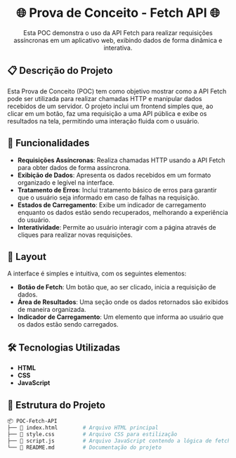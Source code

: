 <div align="center">
    <h1>🌐 Prova de Conceito - Fetch API 🌐</h1> 
    <p>Esta POC demonstra o uso da API Fetch para realizar requisições assíncronas em um aplicativo web, exibindo dados de forma dinâmica e interativa.</p> 
</div>

## 📋 Descrição do Projeto

Esta Prova de Conceito (POC) tem como objetivo mostrar como a API Fetch pode ser utilizada para realizar chamadas HTTP e manipular dados recebidos de um servidor. O projeto inclui um frontend simples que, ao clicar em um botão, faz uma requisição a uma API pública e exibe os resultados na tela, permitindo uma interação fluida com o usuário.

## 🚀 Funcionalidades

- **Requisições Assíncronas**: Realiza chamadas HTTP usando a API Fetch para obter dados de forma assíncrona.
- **Exibição de Dados**: Apresenta os dados recebidos em um formato organizado e legível na interface.
- **Tratamento de Erros**: Inclui tratamento básico de erros para garantir que o usuário seja informado em caso de falhas na requisição.
- **Estados de Carregamento**: Exibe um indicador de carregamento enquanto os dados estão sendo recuperados, melhorando a experiência do usuário.
- **Interatividade**: Permite ao usuário interagir com a página através de cliques para realizar novas requisições.

## 🎨 Layout

A interface é simples e intuitiva, com os seguintes elementos:

- **Botão de Fetch**: Um botão que, ao ser clicado, inicia a requisição de dados.
- **Área de Resultados**: Uma seção onde os dados retornados são exibidos de maneira organizada.
- **Indicador de Carregamento**: Um elemento que informa ao usuário que os dados estão sendo carregados.

## 🛠️ Tecnologias Utilizadas

- **HTML**
- **CSS**
- **JavaScript**

## 📂 Estrutura do Projeto

```bash
📦 POC-Fetch-API
├── 📜 index.html        # Arquivo HTML principal
├── 📜 style.css         # Arquivo CSS para estilização
├── 📜 script.js         # Arquivo JavaScript contendo a lógica de fetch
└── 📜 README.md         # Documentação do projeto
